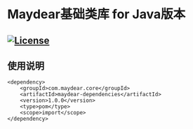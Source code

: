 # Maydear基础类库 for Java版本

[![License](https://img.shields.io/badge/license-Apache%202-4EB1BA.svg)](https://www.apache.org/licenses/LICENSE-2.0.html)
-------

## 使用说明

```pom
<dependency>
    <groupId>com.maydear.core</groupId>
    <artifactId>maydear-dependencies</artifactId>
    <version>1.0.0</version>
    <type>pom</type>
    <scope>import</scope>
</dependency>
```

